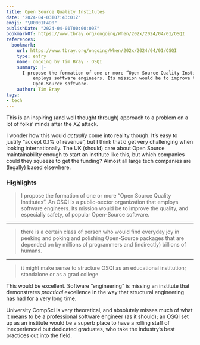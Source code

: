 ```yaml
---
title: Open Source Quality Institutes
date: "2024-04-03T07:43:01Z"
emoji: "\U0001F4D0"
publishDate: "2024-04-01T00:00:00Z"
bookmarkOf: https://www.tbray.org/ongoing/When/202x/2024/04/01/OSQI
references:
  bookmark:
    url: https://www.tbray.org/ongoing/When/202x/2024/04/01/OSQI
    type: entry
    name: ongoing by Tim Bray · OSQI
    summary: |-
      I propose the formation of one or more “Open Source Quality Institutes”. An OSQI is a public-sector organization that
          employs software engineers. Its mission would be to improve the quality, and especially safety, of popular
          Open-Source software.
    author: Tim Bray
tags:
- tech
---
```

This is an inspiring (and well thought through) approach to a problem on a lot of folks’ minds after the XZ attack.

I wonder how this would _actually_ come into reality though. It’s easy to justify “accept 0.1% of revenue”, but I think that’d get very challenging when looking internationally. The UK (should) care about Open Source maintainability enough to start an institute like this, but which companies could they squeeze to get the funding? Almost all large tech companies are (legally) based elsewhere.

### Highlights

> I propose the formation of one or more “Open Source Quality Institutes”. An OSQI is a public-sector organization that employs software engineers. Its mission would be to improve the quality, and especially safety, of popular Open-Source software.

---

> there is a certain class of person who would find everyday joy in peeking and poking and polishing Open-Source packages that are depended on by millions of programmers and (indirectly) billions of humans.

---

> it might make sense to structure OSQI as an educational institution; standalone or as a grad college

This would be excellent. Software “engineering” is missing an institute that demonstrates _practical_ excellence in the way that structural engineering has had for a very long time.

University CompSci is very theoretical, and absolutely misses much of what it means to be a professional software engineer (as it should); an OSQI set up as an institute would be a superb place to have a rolling staff of inexperienced but dedicated graduates, who take the industry’s best practices out into the field.
